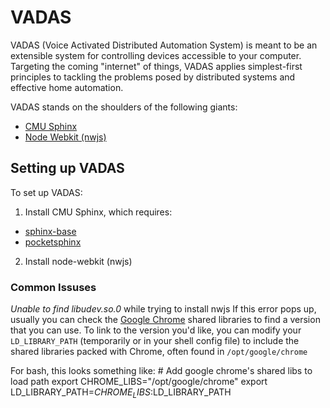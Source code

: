 # VADAS

VADAS (Voice Activated Distributed Automation System) is meant to be an extensible system for controlling devices accessible to your computer.
Targeting the coming "internet" of things, VADAS applies simplest-first principles to tackling the problems posed by distributed systems and effective home automation.

VADAS stands on the shoulders of the following giants:
- [CMU Sphinx](http://cmusphinx.sourceforge.net)
- [Node Webkit (nwjs)](http://nwjs.io)

## Setting up VADAS

To set up VADAS:
1. Install CMU Sphinx, which requires:
 - [sphinx-base](https://github.com/cmusphinx/sphinxbase)
 - [pocketsphinx](https://github.com/cmusphinx/pocketsphinx)
2. Install node-webkit (nwjs)

### Common Issuses

*Unable to find libudev.so.0* while trying to install nwjs
If this error pops up, usually you can check the [Google Chrome](http://chrome.google.com) shared libraries to find a version that you can use. To link to the version you'd like, you can modify your `LD_LIBRARY_PATH` (temporarily or in your shell config file) to include the shared libraries packed with Chrome, often found in `/opt/google/chrome`

For bash, this looks something like:
    # Add google chrome's shared libs to load path
    export CHROME_LIBS="/opt/google/chrome"
    export LD_LIBRARY_PATH=$CHROME_LIBS:$LD_LIBRARY_PATH


